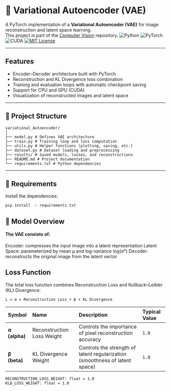 # 🧠 Variational Autoencoder (VAE)

A PyTorch implementation of a **Variational Autoencoder (VAE)** for image reconstruction and latent space learning.  
This project is part of the [Computer Vision](https://github.com/MohamedSamir72/computer-vision) repository.
![Python](https://img.shields.io/badge/Python-3.9%2B-blue)
![PyTorch](https://img.shields.io/badge/PyTorch-%23EE4C2C.svg?logo=pytorch&logoColor=white)
![CUDA](https://img.shields.io/badge/CUDA-Enabled-green)
[![MIT License](https://img.shields.io/badge/License-MIT-green.svg)](https://choosealicense.com/licenses/mit/)

---

## Features
- Encoder–Decoder architecture built with PyTorch  
- Reconstruction and KL Divergence loss combination  
- Training and evaluation loops with automatic checkpoint saving  
- Support for CPU and GPU (CUDA)  
- Visualization of reconstructed images and latent space  

---

## 📂 Project Structure
```
variational_Autoencoder/
│
├── model.py # Defines VAE architecture
├── train.py # Training loop and loss computation
├── utils.py # Helper functions (plotting, saving, etc.)
├── dataset.py # Dataset loading and preprocessing
├── results/ # Saved models, losses, and reconstructions
├── README.md # Project documentation
└── requirements.txt # Python dependencies
```

---

## 🧩 Requirements

Install the dependencies:
```bash
pip install -r requirements.txt
```
## 🧠 Model Overview

#### The VAE consists of:

Encoder: compresses the input image into a latent representation
Latent Space: parameterized by mean μ and log-variance log(σ²)
Decoder: reconstructs the original image from the latent vector

## Loss Function

The total loss function combines Reconstruction Loss and Kullback–Leibler (KL) Divergence:
```
L = α × Reconstruction Loss + β × KL Divergence
```

| Symbol        | Name                       | Description                                                                 | Typical Value |
| :------------ | :------------------------- | :-------------------------------------------------------------------------- | :------------ |
| **α (alpha)** | Reconstruction Loss Weight | Controls the importance of pixel reconstruction accuracy                    | `1.0`         |
| **β (beta)**  | KL Divergence Weight       | Controls the strength of latent regularization (smoothness of latent space) | `1.0` |

```
RECONSTRUCTION_LOSS_WEIGHT: float = 1.0
KLD_LOSS_WEIGHT: float = 1.0
```
